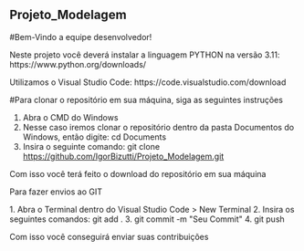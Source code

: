 ## Projeto_Modelagem

#Bem-Vindo a equipe desenvolvedor!
<p> Neste projeto você deverá instalar a linguagem PYTHON na versão 3.11: https://www.python.org/downloads/ </p>
<p>Utilizamos o Visual Studio Code: https://code.visualstudio.com/download</p>

#Para clonar o repositório em sua máquina, siga as seguintes instruções
1. Abra o CMD do Windows
2. Nesse caso iremos clonar o repositório dentro da pasta Documentos do Windows, então digite: cd Documents 
3. Insira o seguinte comando: git clone https://github.com/IgorBizutti/Projeto_Modelagem.git
<p>Com isso você terá feito o download do repositório em sua máquina</p>

<p>Para fazer envios ao GIT</p>
1. Abra o Terminal dentro do Visual Studio Code > New Terminal
2. Insira os seguintes comandos: git add .
3. git commit -m "Seu Commit"
4. git push
<p>Com isso você conseguirá enviar suas contribuições</p>
